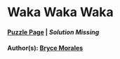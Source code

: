 # Waka Waka Waka

#### [Puzzle Page](1.5-p.pdf) | *Solution Missing*
#### Author(s): [Bryce Morales](../../../../search.html?q=Bryce+Morales)


